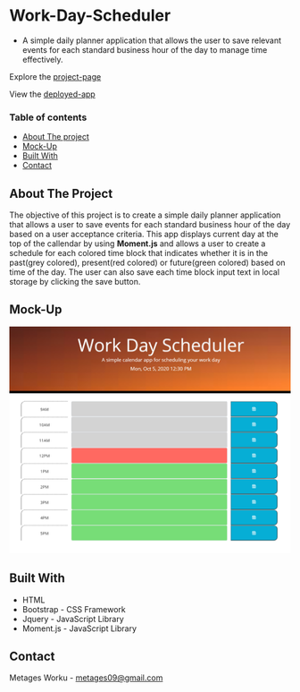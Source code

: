 # Work-Day-Scheduler
  * A simple daily planner application that allows the user to save relevant events for each standard business hour of the day to manage time effectively.

Explore the [project-page](https://github.com/Mgithub89/Work-Day-Scheduler.git)

View the [deployed-app](https://mgithub89.github.io/Work-Day-Scheduler/)

### Table of contents
   * [About The project](#About-The-Project)
   * [Mock-Up](#Mock-Up)
   * [Built With](#Built-With)
   * [Contact](#Contact)

 ## About The Project 
  
  The objective of this project is to create a simple daily planner application that allows a user to save events for each standard business hour of the day based on a user acceptance criteria.
  This app displays current day at the top of the callendar by using **Moment.js** and allows a user to create a schedule for each colored time block that indicates whether it is in the past(grey colored), present(red colored) or future(green colored) based on time of the day. The user can also save each time block input text  in local storage by clicking the save button.

## Mock-Up
![Ui](Capture.PNG)

## Built With 
   *  HTML
   *  Bootstrap - CSS Framework
   *  Jquery - JavaScript Library
   *  Moment.js - JavaScript Library
    

## Contact
Metages Worku - [metages09@gmail.com](mailto:metages09@gmail.com)
